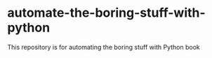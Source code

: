 # automate-the-boring-stuff-with-python
This repository is for automating the boring stuff with Python book